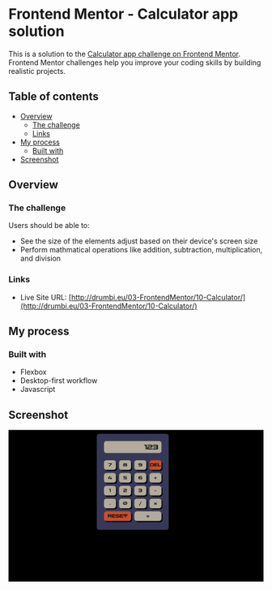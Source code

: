 # Frontend Mentor - Calculator app solution

This is a solution to the [Calculator app challenge on Frontend Mentor](https://www.frontendmentor.io/challenges/calculator-app-9lteq5N29). Frontend Mentor challenges help you improve your coding skills by building realistic projects. 

## Table of contents

- [Overview](#overview)
  - [The challenge](#the-challenge)
  - [Links](#links)
- [My process](#my-process)
  - [Built with](#built-with)
- [Screenshot](#screenshot)

## Overview

### The challenge

Users should be able to:

- See the size of the elements adjust based on their device's screen size
- Perform mathmatical operations like addition, subtraction, multiplication, and division

### Links

- Live Site URL: [http://drumbi.eu/03-FrontendMentor/10-Calculator/](http://drumbi.eu/03-FrontendMentor/10-Calculator/)

## My process

### Built with

- Flexbox
- Desktop-first workflow
- Javascript

## Screenshot

![](./screenShot/screenshot.jpg)

